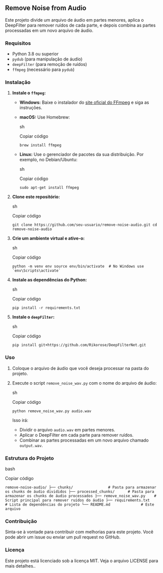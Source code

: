## Remove Noise from Audio

Este projeto divide um arquivo de áudio em partes menores, aplica o DeepFilter para remover ruídos de cada parte, e depois combina as partes processadas em um novo arquivo de áudio.

### Requisitos

- Python 3.8 ou superior
- `pydub` (para manipulação de áudio)
- `deepFilter` (para remoção de ruídos)
- `ffmpeg` (necessário para `pydub`)

### Instalação

1. **Instale o `ffmpeg`:**
    
    - **Windows:** Baixe o instalador do [site oficial do FFmpeg](https://ffmpeg.org/download.html) e siga as instruções.
    - **macOS:** Use Homebrew:
        
        sh
        
        Copiar código
        
        `brew install ffmpeg`
        
    - **Linux:** Use o gerenciador de pacotes da sua distribuição. Por exemplo, no Debian/Ubuntu:
        
        sh
        
        Copiar código
        
        `sudo apt-get install ffmpeg`
        
2. **Clone este repositório:**
    
    sh
    
    Copiar código
    
    `git clone https://github.com/seu-usuario/remove-noise-audio.git cd remove-noise-audio`
    
3. **Crie um ambiente virtual e ative-o:**
    
    sh
    
    Copiar código
    
    `` python -m venv env source env/bin/activate  # No Windows use `env\Scripts\activate` ``
    
4. **Instale as dependências do Python:**
    
    sh
    
    Copiar código
    
    `pip install -r requirements.txt`
    
5. **Instale o `deepFilter`:**
    
    sh
    
    Copiar código
    
    `pip install git+https://github.com/Rikorose/DeepFilterNet.git`
    

### Uso

1. Coloque o arquivo de áudio que você deseja processar na pasta do projeto.
    
2. Execute o script `remove_noise_wav.py` com o nome do arquivo de áudio:
    
    sh
    
    Copiar código
    
    `python remove_noise_wav.py audio.wav`
    
    Isso irá:
    
    - Dividir o arquivo `audio.wav` em partes menores.
    - Aplicar o DeepFilter em cada parte para remover ruídos.
    - Combinar as partes processadas em um novo arquivo chamado `output.wav`.

### Estrutura do Projeto

bash

Copiar código

`remove-noise-audio/ ├── chunks/                # Pasta para armazenar os chunks de áudio divididos ├── processed_chunks/      # Pasta para armazenar os chunks de áudio processados ├── remove_noise_wav.py    # Script principal para remover ruídos do áudio ├── requirements.txt       # Lista de dependências do projeto └── README.md              # Este arquivo`

### Contribuição

Sinta-se à vontade para contribuir com melhorias para este projeto. Você pode abrir um issue ou enviar um pull request no GitHub.

### Licença

Este projeto está licenciado sob a licença MIT. Veja o arquivo LICENSE para mais detalhes..
